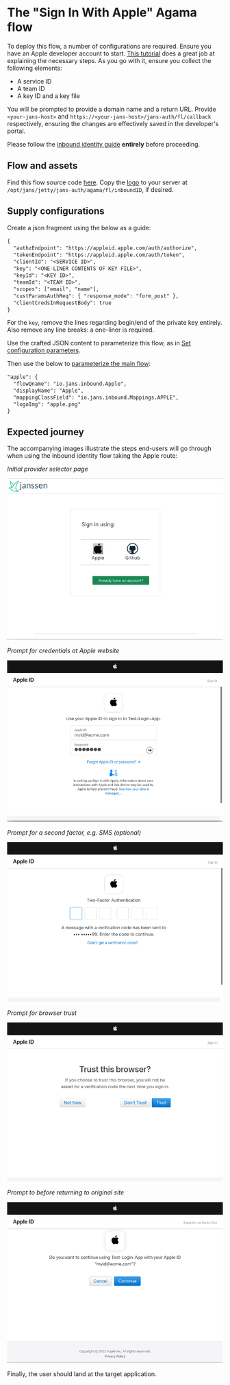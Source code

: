 # The "Sign In With Apple" Agama flow

To deploy this flow, a number of configurations are required. Ensure you have an Apple developer account to start. [This tutorial](https://github.com/ananay/apple-auth/blob/master/SETUP.md) does a great job at explaining the necessary steps. As you go with it, ensure you collect the following elements:

- A service ID
- A team ID
- A key ID and a key file 

You will be prompted to provide a domain name and a return URL. Provide `<your-jans-host>` and `https://<your-jans-host>/jans-auth/fl/callback` respectively, ensuring the changes are effectively saved in the developer's portal.

Please follow the [inbound identity guide](../README.md) **entirely** before proceeding.

## Flow and assets

Find this flow source code [here](https://github.com/JanssenProject/jans/raw/main/docs/script-catalog/agama/inboundID/apple/io.jans.inbound.Apple). Copy the [logo](https://github.com/JanssenProject/jans/raw/main/docs/script-catalog/agama/inboundID/apple/apple.png) to your server at `/opt/jans/jetty/jans-auth/agama/fl/inboundID`, if desired.

## Supply configurations

Create a json fragment using the below as a guide:

```
{
  "authzEndpoint": "https://appleid.apple.com/auth/authorize",
  "tokenEndpoint": "https://appleid.apple.com/auth/token",
  "clientId": "<SERVICE ID>",
  "key": "<ONE-LINER CONTENTS OF KEY FILE>",
  "keyId": "<KEY ID>",
  "teamId": "<TEAM ID>",
  "scopes": ["email", "name"],
  "custParamsAuthReq": { "response_mode": "form_post" },
  "clientCredsInRequestBody": true
}
```

For the `key`, remove the lines regarding begin/end of the private key entirely. Also remove any line breaks: a one-liner is required. 

Use the crafted JSON content to parameterize this flow, as in [Set configuration parameters](../README.md#set-configuration-parameters).

Then use the below to [parameterize the main flow](../README.md#parameterize-the-main-flow):

```
"apple": {
  "flowQname": "io.jans.inbound.Apple",
  "displayName": "Apple",
  "mappingClassField": "io.jans.inbound.Mappings.APPLE",
  "logoImg": "apple.png"
}
```

## Expected journey

The accompanying images illustrate the steps end-users will go through when using the inbound identity flow taking the Apple route:

*Initial provider selector page*

![provider selector](provider_selector.png)

*Prompt for credentials at Apple website*

![prompt credentials](SIWA_creds.png)

*Prompt for a second factor, e.g. SMS (optional)*

![prompt second factor](SIWA_MFA.png)

*Prompt for browser trust*

![browser trust](SIWA_trust.png)

*Prompt to before returning to original site*

![prompt continue](SIWA_proceed.png)

Finally, the user should land at the target application.
